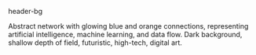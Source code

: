 header-bg

Abstract network with glowing blue and orange connections, representing artificial intelligence, machine learning, and data flow. Dark background, shallow depth of field, futuristic, high-tech, digital art.


